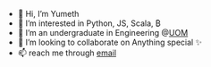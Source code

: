 - 👋 Hi, I’m Yumeth
- 👀 I’m interested in Python, JS, Scala, ₿
- 🌱 I’m an undergraduate in Engineering @[UOM](https://uom.lk/)
- 💞️ I’m looking to collaborate on Anything special ✨
- 📫 reach me through [email](mailto:w45wmk5bd@mozmail.com)

